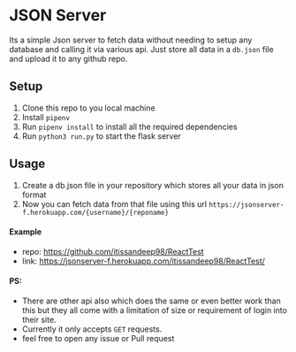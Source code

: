 # JSON Server
Its a simple Json server to fetch data without needing to setup any database and calling it via various api. 
Just store all data in a `db.json` file and upload it to any github repo.

## Setup
1. Clone this repo to you local machine
2. Install `pipenv`
3. Run `pipenv install` to install all the required dependencies
4. Run `python3 run.py` to start the flask server

## Usage
1. Create a db.json file in your repository which stores all your data in json format
2. Now you can fetch data from that file using this url `https://jsonserver-f.herokuapp.com/{username}/{reponame}`
#### Example
- repo: https://github.com/itissandeep98/ReactTest 
- link: https://jsonserver-f.herokuapp.com/itissandeep98/ReactTest/

#### PS: 
- There are other api also which does the same or even better work than this but they all come with a limitation of size or requirement of login into their site.
- Currently it only accepts `GET` requests.
- feel free to open any issue or Pull request
